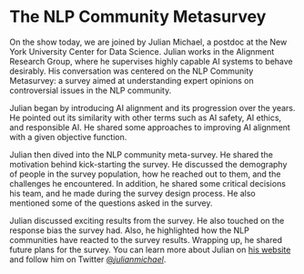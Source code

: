 # The NLP Community Metasurvey

On the show today, we are joined by Julian Michael, a postdoc at the New York University Center for Data Science. Julian works in the Alignment Research Group, where he supervises highly capable AI systems to behave desirably. His conversation was centered on the NLP Community Metasurvey: a survey aimed at understanding expert opinions on controversial issues in the NLP community.

Julian began by introducing AI alignment and its progression over the years. He pointed out its similarity with other terms such as AI safety, AI ethics, and responsible AI. He shared some approaches to improving AI alignment with a given objective function.

Julian then dived into the NLP community meta-survey. He shared the motivation behind kick-starting the survey. He discussed the demography of people in the survey population, how he reached out to them, and the challenges he encountered.  In addition, he shared some critical decisions his team, and he made during the survey design process. He also mentioned some of the questions asked in the survey.

Julian discussed exciting results from the survey. He also touched on the response bias the survey had. Also, he highlighted how the NLP communities have reacted to the survey results. Wrapping up, he shared future plans for the survey. You can learn more about Julian on [his website](https://julianmichael.org/) and follow him on Twitter [@_julianmichael_](https://twitter.com/_julianmichael_).
